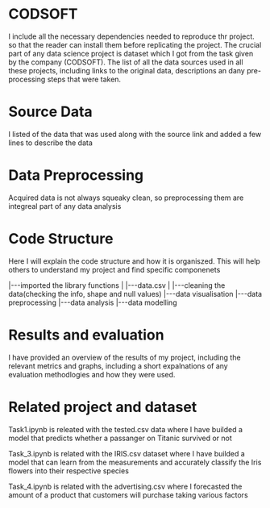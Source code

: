 # CODSOFT
I include all the necessary dependencies needed to reproduce thr project. so that the reader can install them before replicating the project.
The crucial part of any data science project is dataset which I got from the task given by the company (CODSOFT). The list of all the data sources used in all these projects, including links to the original data, descriptions an dany pre-processing steps that were taken.
# Source Data
I listed of the data that was used along with the source link and added a few lines to describe the data
# Data Preprocessing
Acquired data is not always squeaky clean, so preprocessing them are integreal part of any data analysis
# Code Structure
Here I will explain the code structure and how it is organiszed. This will help others to understand my project and find specific componenets

|---imported the library functions
|   |---data.csv
|   |---cleaning the data(checking the info, shape and null values)
|---data visualisation
|---data preprocessing
|---data analysis
|---data modelling

# Results and evaluation
I have provided an overview of the results of my project, including the relevant metrics and graphs, including a short expalnations of any evaluation methodlogies and how they were used.

# Related project and dataset

Task1.ipynb is releated with the tested.csv data where I have builded  a model that predicts whether a passanger on Titanic survived or not

Task_3.ipynb is related with the IRIS.csv dataset where I have builded a model that can learn from the measurements and accurately classify the Iris flowers into their respective species

Task_4.ipynb is related with the advertising.csv where I forecasted the amount of a product that customers will purchase taking various factors

